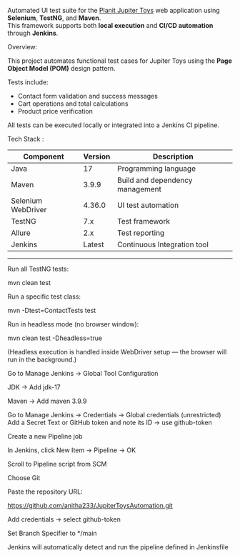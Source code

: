 

Automated UI test suite for the [Planit Jupiter Toys](https://jupiter.cloud.planittesting.com) web application using **Selenium**, **TestNG**, and **Maven**.  
This framework supports both **local execution** and **CI/CD automation** through **Jenkins**.

Overview:

This project automates functional test cases for Jupiter Toys using the **Page Object Model (POM)** design pattern.

Tests include:
- Contact form validation and success messages  
- Cart operations and total calculations  
- Product price verification  

All tests can be executed locally or integrated into a Jenkins CI pipeline.


Tech Stack :

| Component | Version | Description |
|------------|----------|-------------|
| Java | 17 | Programming language |
| Maven | 3.9.9 | Build and dependency management |
| Selenium WebDriver | 4.36.0 | UI test automation |
| TestNG | 7.x | Test framework |
| Allure | 2.x | Test reporting |
| Jenkins | Latest | Continuous Integration tool |

---

Run all TestNG tests:

mvn clean test


Run a specific test class:

mvn -Dtest=ContactTests test


Run in headless mode (no browser window):

mvn clean test -Dheadless=true


(Headless execution is handled inside WebDriver setup — the browser will run in the background.)

Go to Manage Jenkins → Global Tool Configuration

JDK → Add jdk-17

Maven → Add maven 3.9.9

Go to Manage Jenkins → Credentials → Global credentials (unrestricted)
Add a Secret Text or GitHub token and note its ID → use github-token

Create a new Pipeline job

In Jenkins, click New Item → Pipeline → OK

Scroll to Pipeline script from SCM

Choose Git

Paste the repository URL:

https://github.com/anitha233/JupiterToysAutomation.git


Add credentials → select github-token

Set Branch Specifier to */main

Jenkins will automatically detect and run the pipeline defined in Jenkinsfile


